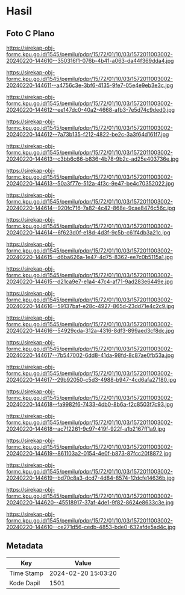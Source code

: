 # Hasil

## Foto C Plano

https://sirekap-obj-formc.kpu.go.id/1545/pemilu/pdpr/15/72/01/10/03/1572011003002-20240220-144610--350316f1-076b-4b41-a063-da44f369dda4.jpg

https://sirekap-obj-formc.kpu.go.id/1545/pemilu/pdpr/15/72/01/10/03/1572011003002-20240220-144611--a4756c3e-3bf6-4135-9fe7-05e4e9eb3e3c.jpg

https://sirekap-obj-formc.kpu.go.id/1545/pemilu/pdpr/15/72/01/10/03/1572011003002-20240220-144612--ee147dc0-40a2-4668-afb3-7e5d74c9ded0.jpg

https://sirekap-obj-formc.kpu.go.id/1545/pemilu/pdpr/15/72/01/10/03/1572011003002-20240220-144612--7a73b135-f212-4822-be2c-3a3f64d161f7.jpg

https://sirekap-obj-formc.kpu.go.id/1545/pemilu/pdpr/15/72/01/10/03/1572011003002-20240220-144613--c3bb6c66-b836-4b78-9b2c-ad25e403736e.jpg

https://sirekap-obj-formc.kpu.go.id/1545/pemilu/pdpr/15/72/01/10/03/1572011003002-20240220-144613--50a3f77e-512a-4f3c-9e47-be4c70352022.jpg

https://sirekap-obj-formc.kpu.go.id/1545/pemilu/pdpr/15/72/01/10/03/1572011003002-20240220-144614--920fc716-7a82-4c42-868e-9cae8476c56c.jpg

https://sirekap-obj-formc.kpu.go.id/1545/pemilu/pdpr/15/72/01/10/03/1572011003002-20240220-144614--6f623d0f-e18d-4d3f-9c5b-c61f4db3a21c.jpg

https://sirekap-obj-formc.kpu.go.id/1545/pemilu/pdpr/15/72/01/10/03/1572011003002-20240220-144615--d6ba626a-1e47-4d75-8362-ee7c0b5115a1.jpg

https://sirekap-obj-formc.kpu.go.id/1545/pemilu/pdpr/15/72/01/10/03/1572011003002-20240220-144615--d21ca9e7-e1a4-47c4-af71-9ad283e6449e.jpg

https://sirekap-obj-formc.kpu.go.id/1545/pemilu/pdpr/15/72/01/10/03/1572011003002-20240220-144616--59137baf-e28c-4927-865d-23dd71e4c2c9.jpg

https://sirekap-obj-formc.kpu.go.id/1545/pemilu/pdpr/15/72/01/10/03/1572011003002-20240220-144616--54929cda-312a-4316-8df3-899aed3cf8dc.jpg

https://sirekap-obj-formc.kpu.go.id/1545/pemilu/pdpr/15/72/01/10/03/1572011003002-20240220-144617--7b547002-6dd8-41da-98fd-8c87ae0fb53a.jpg

https://sirekap-obj-formc.kpu.go.id/1545/pemilu/pdpr/15/72/01/10/03/1572011003002-20240220-144617--29b92050-c5d3-4988-b947-4cd6afa27180.jpg

https://sirekap-obj-formc.kpu.go.id/1545/pemilu/pdpr/15/72/01/10/03/1572011003002-20240220-144618--fa9982f6-7433-4db0-8b6a-f2c8503f7c93.jpg

https://sirekap-obj-formc.kpu.go.id/1545/pemilu/pdpr/15/72/01/10/03/1572011003002-20240220-144618--ac7f2261-9c97-419f-922f-a1b2167ff1a9.jpg

https://sirekap-obj-formc.kpu.go.id/1545/pemilu/pdpr/15/72/01/10/03/1572011003002-20240220-144619--861103a2-0154-4e0f-b873-87fcc20f8872.jpg

https://sirekap-obj-formc.kpu.go.id/1545/pemilu/pdpr/15/72/01/10/03/1572011003002-20240220-144619--bd70c8a3-dcd7-4d84-8574-12dcfe14636b.jpg

https://sirekap-obj-formc.kpu.go.id/1545/pemilu/pdpr/15/72/01/10/03/1572011003002-20240220-144620--45518917-37af-4de1-9f82-8624e8633c3e.jpg

https://sirekap-obj-formc.kpu.go.id/1545/pemilu/pdpr/15/72/01/10/03/1572011003002-20240220-144610--ce271d56-cedb-4853-bde0-632afde5ad4c.jpg


## Metadata

| Key        | Value               |
| ---------- | ------------------- |
| Time Stamp | 2024-02-20 15:03:20 |
| Kode Dapil | 1501                |



